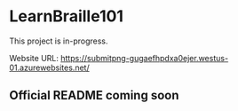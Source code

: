 # LearnBraille101 #

This project is in-progress.

Website URL: https://submitpng-gugaefhpdxa0ejer.westus-01.azurewebsites.net/

## Official README coming soon ##
